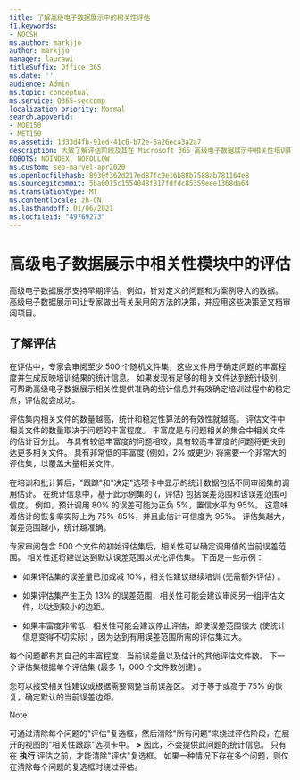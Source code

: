 ```yaml
---
title: 了解高级电子数据展示中的相关性评估
f1.keywords:
- NOCSH
ms.author: markjjo
author: markjjo
manager: laurawi
titleSuffix: Office 365
ms.date: ''
audience: Admin
ms.topic: conceptual
ms.service: O365-seccomp
localization_priority: Normal
search.appverid:
- MOE150
- MET150
ms.assetid: 1d33d4fb-91ed-41c0-b72e-5a26eca3a2a7
description: 大致了解评估阶段及其在 Microsoft 365 高级电子数据展示中相关性培训期间确定问题丰富的角色。
ROBOTS: NOINDEX, NOFOLLOW
ms.custom: seo-marvel-apr2020
ms.openlocfilehash: 8930f362d217ed87fc0e16b88b7588ab781164e8
ms.sourcegitcommit: 5ba0015c1554048f817fdfdc85359eee1368da64
ms.translationtype: MT
ms.contentlocale: zh-CN
ms.lasthandoff: 01/06/2021
ms.locfileid: "49769273"
---
```

# <a name="assessment-in-the-relevance-module-in-advanced-ediscovery"></a>高级电子数据展示中相关性模块中的评估
  
高级电子数据展示支持早期评估，例如，针对定义的问题和为案例导入的数据。 高级电子数据展示可让专家做出有关采用的方法的决策，并应用这些决策至文档审阅项目。
  
## <a name="understanding-assessment"></a>了解评估

在评估中，专家会审阅至少 500 个随机文件集，这些文件用于确定问题的丰富程度并生成反映培训结果的统计信息。 如果发现有足够的相关文件达到统计级别，可帮助高级电子数据展示相关性提供准确的统计信息并有效确定培训过程中的稳定点，评估就会成功。 
  
评估集内相关文件的数量越高，统计和稳定性算法的有效性就越高。 评估文件中相关文件的数量取决于问题的丰富程度。 丰富度是与问题相关的集合中相关文件的估计百分比。 与具有较低丰富度的问题相较，具有较高丰富度的问题将更快到达更多相关文件。 具有非常低的丰富度 (例如，2% 或更少) 将需要一个非常大的评估集，以覆盖大量相关文件。
  
在培训和批计算后，"跟踪"和"决定"选项卡中显示的统计数据包括不同审阅集的调用估计。 在统计信息中，基于此示例集的 (，评估) 包括误差范围和该误差范围可信度。 例如，预计调用 80% 的误差可能为正负 5%，置信水平为 95%。 这意味着估计的恢复率实际上为 75%-85%，并且此估计可信度为 95%。 评估集越大，误差范围越小，统计越准确。 
  
专家审阅包含 500 个文件的初始评估集后，相关性可以确定调用值的当前误差范围。 相关性还将建议达到默认误差范围以优化评估集。 下面是一些示例：
  
- 如果评估集的误差量已加或减 10%，相关性建议继续培训 (无需额外评估) 。 

- 如果评估集产生正负 13% 的误差范围，相关性可能会建议审阅另一组评估文件，以达到较小的边距。 

- 如果丰富度非常低，相关性可能会建议停止评估，即使误差范围很大 (使统计信息变得不切实际) ，因为达到有用误差范围所需的评估集过大。

每个问题都有其自己的丰富程度、当前误差量以及估计的其他评估文件数。 下一个评估集根据单个评估集 (最多 1，000 个文件数创建) 。
  
您可以接受相关性建议或根据需要调整当前误差区。 对于等于或高于 75% 的恢复，确定默认的当前误差边距。
  
> [!NOTE]
> 可通过清除每个问题的"评估"复选框，然后清除"所有问题"来绕过评估阶段，在展开的视图的"相关性跟踪"选项卡中。 **\>** 因此，不会提供此问题的统计信息。 只有在 **执行** 评估之前，才能清除"评估"复选框。 如果一种情况下存在多个问题，则仅在清除每个问题的复选框时绕过评估。
